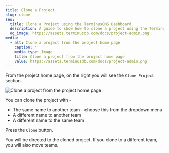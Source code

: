 ```yaml
---
title: Clone a Project
slug: clone
seo:
  title: Clone a Project using the TerminusCMS Dashboard
  description: A guide to show how to clone a project using the TerminusCMS dashboard.
  og_image: https://assets.terminusdb.com/docs/project-admin.png
media:
  - alt: Clone a project from the project home page
    caption: ''
    media_type: Image
    title: Clone a project from the project home page
    value: https://assets.terminusdb.com/docs/project-admin.png
---
```


From the project home page, on the right you will see the `Clone Project` section.

![Clone a project from the project home page](https://assets.terminusdb.com/docs/project-admin.png)

You can clone the project with -

*   The same name to another team - choose this from the dropdown menu
*   A different name to another team
*   A different name to the same team

Press the `Clone` button.

You will be directed to the cloned project. If you clone to a different team, you will also move teams.